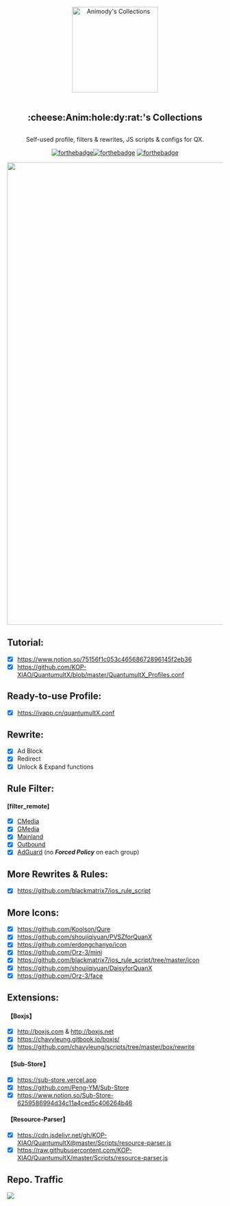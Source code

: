 <div align="center">
<br>
<img width="200" src="https://raw.githubusercontent.com/Animody/QX_Config/main/profile.png" alt="Animody's Collections">
<br>
<br>
<h2 align="center">:cheese:Anim:hole:dy:rat:'s Collections<h2>
</div>
  
<p align="center" color="#6a737d">
Self-used profile, filters & rewrites, JS scripts & configs for QX.
</p>

<div align="center">

[![forthebadge](https://forthebadge.com/images/badges/made-with-markdown.svg)](https://forthebadge.com)[![forthebadge](https://forthebadge.com/images/badges/for-you.svg)](https://forthebadge.com) [![forthebadge](https://forthebadge.com/images/badges/check-it-out.svg)](https://forthebadge.com)
</div>
  
<div align="center">
<img width="1080" src="https://raw.githubusercontent.com/Animody/QX_Config/main/IMG_9507.PNG" alt="Frame">
</div>

## **Tutorial:** 
- [x] https://www.notion.so/75156f1c053c46568672896145f2eb36  
- [x] https://github.com/KOP-XIAO/QuantumultX/blob/master/QuantumultX_Profiles.conf  

## **Ready-to-use Profile:** 
- [x] https://ivapp.cn/quantumultX.conf  

## **Rewrite:** 
- [x] Ad Block  
- [x] Redirect  
- [x] Unlock & Expand functions  

## **Rule Filter:** 
#### **[filter_remote]**
- [x] [CMedia](https://raw.githubusercontent.com/Animody/QX_Config/main/Rule%20Filter/CMedia.list "no Forced Policy on each group")  
- [x] [GMedia](https://raw.githubusercontent.com/Animody/QX_Config/main/Rule%20Filter/GMedia.list "no Forced Policy on each group")  
- [x] [Mainland](https://raw.githubusercontent.com/Animody/QX_Config/main/Rule%20Filter/Mainland.list "no Forced Policy on each group")  
- [x] [Outbound](https://raw.githubusercontent.com/Animody/QX_Config/main/Rule%20Filter/Outbound.list "no Forced Policy on each group")  
- [x] [AdGuard](https://raw.githubusercontent.com/Animody/QX_Config/main/Rule%20Filter/AdGuard.list "no Forced Policy on each group") (no ***Forced Policy*** on each group)  

## **More Rewrites & Rules:**  
- [x] https://github.com/blackmatrix7/ios_rule_script  

## **More Icons:**  
- [x] https://github.com/Koolson/Qure  
- [x] https://github.com/shoujiqiyuan/PVSZforQuanX  
- [x] https://github.com/erdongchanyo/icon  
- [x] https://github.com/Orz-3/mini  
- [x] https://github.com/blackmatrix7/ios_rule_script/tree/master/icon  
- [x] https://github.com/shoujiqiyuan/DaisyforQuanX  
- [x] https://github.com/Orz-3/face  

## **Extensions:**
#### **【Boxjs】** 
- [x] http://boxjs.com & http://boxjs.net  
- [x] https://chavyleung.gitbook.io/boxjs/   
- [x] https://github.com/chavyleung/scripts/tree/master/box/rewrite  
#### **【Sub-Store】** 
- [x] https://sub-store.vercel.app  
- [x] https://github.com/Peng-YM/Sub-Store   
- [x] https://www.notion.so/Sub-Store-6259586994d34c11a4ced5c406264b46  
#### **【Resource-Parser】** 
- [x] https://cdn.jsdelivr.net/gh/KOP-XIAO/QuantumultX@master/Scripts/resource-parser.js   
- [x] https://raw.githubusercontent.com/KOP-XIAO/QuantumultX/master/Scripts/resource-parser.js  
  
## **Repo. Traffic**  
![](https://profile-counter.glitch.me/QX_Config/count.svg)
